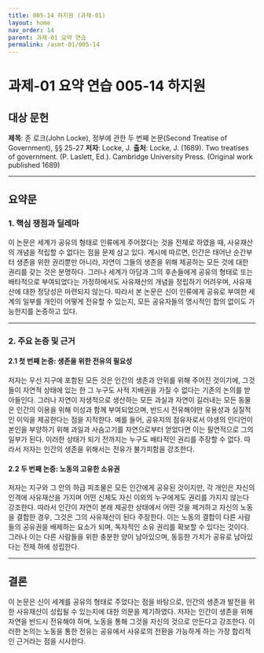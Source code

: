 ```yaml
---
title: 005-14 하지원 (과제-01)
layout: home
nav_order: 14
parent: 과제-01 요약 연습
permalink: /asmt-01/005-14
---
```


# 과제-01 요약 연습 005-14 하지원 

## 대상 문헌  
**제목**: 존 로크(John Locke), 정부에 관한 두 번째 논문(Second Treatise of Government), §§ 25-27
**저자**: Locke, J.
**출처**: Locke, J. (1689). Two treatises of government. (P. Laslett, Ed.). Cambridge University Press. (Original work published 1689)

---

## 요약문  

### 1. 핵심 쟁점과 딜레마
이 논문은 세계가 공유의 형태로 인류에게 주어졌다는 것을 전제로 하였을 때, 사유재산의 개념을 적립할 수 없다는 점을 문제 삼고 있다. 계시에 따르면, 인간은 태어난 순간부터 생존을 위한 권리뿐만 아니라, 자연이 그들의 생존을 위해 제공하는 모든 것에 대한 권리를 갖는 것은 분명하다. 그러나 세계가 아담과 그의 후손들에게 공유의 형태로 또는 배타적으로 부여되었다는 가정하에서도 사유재산의 개념을 정립하기 어려우며, 사유재산에 대한 정당성은 마련되지 않는다. 따라서 본 논문은 신이 인류에게 공유로 부여한 세계의 일부를 개인이 어떻게 전유할 수 있는지, 모든 공유자들의 명시적인 합의 없이도 가능한지를 논증하고 있다.

---

### 2. 주요 논증 및 근거  

#### 2.1 첫 번째 논증: 생존을 위한 전유의 필요성
저자는 우선 지구에 포함된 모든 것은 인간의 생존과 안위를 위해 주어진 것이기에, 그것들이 자연적 상태에 있는 한 그 누구도 사적 지배권을 가질 수 없다는 기존의 논의를 받아들인다. 그러나 자연이 자생적으로 생산하는 모든 과실과 자연이 길러내는 모든 동물은 인간의 이용을 위해 이성과 함께 부여되었으며, 반드시 전유해야만 유용성과 실질적인 이익을 제공한다는 점을 지적한다. 예를 들어, 공유지의 점유자로서 야생의 인디언이 본인을 부양하기 위해 과일과 사슴고기를 자연으로부터 얻었다면 이는 필연적으로 그의 일부가 된다. 이러한 상태가 되기 전까지는 누구도 배타적인 권리를 주장할 수 없다. 따라서 저자는 인간의 생존을 위해서는 전유가 불가피함을 강조한다.


#### 2.2 두 번째 논증: 노동의 고유한 소유권
저자는 지구와 그 안의 하급 피조물은 모든 인간에게 공유된 것이지만, 각 개인은 자신의 인격에 사유재산을 가지며 어떤 신체도 자신 이외의 누구에게도 권리를 가지지 않는다 강조한다. 따라서 인간이 자연이 본래 제공한 상태에서 어떤 것을 제거하고 자신의 노동을 결합한 경우, 그것은 그의 사유재산이 된다 주장한다. 이는 노동의 결합이 다른 사람들의 공유권을 배제하는 요소가 되며, 독자적인 소유 권리를 확보할 수 있다는 것이다. 그러나 이는 다른 사람들을 위한 충분한 양이 남아있으며, 동등한 가치가 공유로 남아있다는 전제 하에 성립한다.

---

## 결론  

이 논문은 신이 세계를 공유의 형태로 주었다는 점을 바탕으로, 인간의 생존과 발전을 위한 사유재산이 성립될 수 있는지에 대한 의문을 제기하였다. 저자는 인간이 생존을 위해 자연을 반드시 전유해야 하며, 노동을 통해 그것을 자신의 것으로 만든다고 강조한다. 이러한 논의는 노동을 통한 전유는 공유에서 사유로의 전환을 가능하게 하는 가장 합리적인 근거라는 점을 시사한다.
